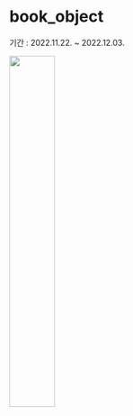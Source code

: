 # book_object

기간 : 2022.11.22. ~ 2022.12.03.

<a href="http://www.yes24.com/Product/Goods/74219491">
<img src="https://user-images.githubusercontent.com/50352139/206065557-1cab2cc2-a206-42b1-97af-66cca4c6bc0e.png" width="40%" height="40%">
</a>
